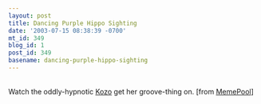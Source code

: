 ```yaml
---
layout: post
title: Dancing Purple Hippo Sighting
date: '2003-07-15 08:38:39 -0700'
mt_id: 349
blog_id: 1
post_id: 349
basename: dancing-purple-hippo-sighting
---
```

<br />Watch the oddly-hypnotic <a href="http://apparitiondesigns.com/temp/kozo.htm">Kozo</a> get her groove-thing on. [from <a href="http://www.memepool.com/">MemePool</a>]<br /><br /><br />
